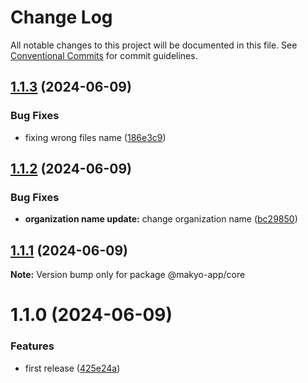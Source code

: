 # Change Log

All notable changes to this project will be documented in this file.
See [Conventional Commits](https://conventionalcommits.org) for commit guidelines.

## [1.1.3](https://github.com/frantanius/ui-components-Monorepo/compare/v1.1.2...v1.1.3) (2024-06-09)


### Bug Fixes

* fixing wrong files name ([186e3c9](https://github.com/frantanius/ui-components-Monorepo/commit/186e3c96d070404acd084c429a305d937740fccb))





## [1.1.2](https://github.com/frantanius/ui-components-Monorepo/compare/v1.1.1...v1.1.2) (2024-06-09)


### Bug Fixes

* **organization name update:** change organization name ([bc29850](https://github.com/frantanius/ui-components-Monorepo/commit/bc298506616296acfb056f8856b80532a011d05f))





## [1.1.1](https://github.com/frantanius/ui-components-Monorepo/compare/v1.1.0...v1.1.1) (2024-06-09)

**Note:** Version bump only for package @makyo-app/core





# 1.1.0 (2024-06-09)


### Features

* first release ([425e24a](https://github.com/frantanius/ui-components-Monorepo/commit/425e24a98bcbce1312569538f7f960e26b3177c7))
